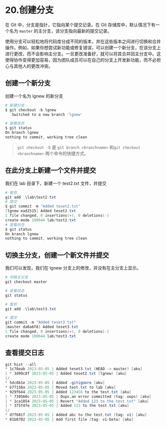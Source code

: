 # 20.创建分支

在 Git 中，分支是指针，它指向某个提交记录。在 Git 存储库中，默认情况下有一个名为 `master` 的主分支，该分支指向最新的提交记录。

使用分支可以轻松地将代码库分成不同的版本，并在这些版本之间进行切换和合并操作。例如，如果你想尝试新功能或修复错误，可以创建一个新分支，在该分支上进行更改，而不会影响主分支。一旦更改准备好，就可以将其合并回主分支中。这使得协作变得更加容易，因为团队成员可以在自己的分支上开发新功能，而不必担心与其他人的更改冲突。

## 创建一个新分支

创建一个名为 lgnew 的新分支

```powershell
# 新建分支
$ git checkout -b lgnew
   Switched to a new branch 'lgnew'

# 查看状态
$ git status
On branch lgnew
nothing to commit, working tree clean
```

> `git checkout -b` 是 `git branch <branchname>` 和`git checkout <branchname>` 两个命令的快捷方式。

## 在此分支上新建一个文件并提交

我们在 lab 目录下，新建一个 test2.txt 文件，并提交

```powershell
# 暂存
git add .\lab\test2.txt
# 提交
$ git commit -m "Added teset2.txt"
[lgnew ead2515] Added teset2.txt
1 file changed, 0 insertions(+), 0 deletions(-)
create mode 100644 lab/test2.txt
# 查看状态
$ git status
On branch lgnew
nothing to commit, working tree clean
```

## 切换主分支，创建一个新文件并提交

我们可以发现，我们在 lgnew 分支上的修改，并没有在主分支上显示。

```powershell
# 切换主分支
git checkout master

# 查看状态
git status

# 暂存
git add .\lab\test3.txt

# 提交
git commit -m "Added teset3.txt"
[master da0a6f8] Added teset3.txt
1 file changed, 0 insertions(+), 0 deletions(-)
create mode 100644 lab/test3.txt
```

## 查看提交日志

```powershell
git hist --all
* 1c78eab 2023-05-05 | Added teset3.txt (HEAD -> master) [aku]
| * 3d99c8f 2023-05-05 | Added teset2.txt (lgnew) [aku]
|/
* 5dc8b1e 2023-05-05 | Added .gitignore [aku]
* b77158a 2023-05-05 | Moved test.txt to lab [aku]
* 929f644 2023-05-05 | Added 123456 to the test.txt [aku]
| * 739560c 2023-05-05 | Oops,an error committed (tag: oops) [aku]
| * 1ca1854 2023-05-05 | Revert "Added 123 to the test.txt" [aku]
| * 375f4fe 2023-05-05 | Added 123 to the test.txt [aku]
|/
* d7f681f 2023-05-05 | Added abc to the test.txt (tag: v1) [aku]
* 01b8702 2023-05-05 | Add first file (tag: v1-beta) [aku]
```
